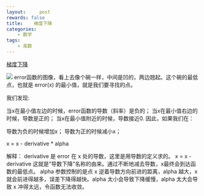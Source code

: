 ```yaml
---
layout:     post
rewards: false
title:    梯度下降
categories:
    - 数学
tags:
    - 高数
---
```


[梯度下降](https://ctmakro.github.io/site/on_learning/gd.html)

![](https://ws1.sinaimg.cn/large/006tNbRwgy1fudlsx49zlj30jo0eqdfz.jpg)
error函数的图像，看上去像个碗一样，中间是凹的，两边翘起。这个碗的最低点，也就是 error(x) 的最小值，就是我们要寻找的点。

我们发现:

当x在最小值左边的时候，error函数的导数（斜率）是负的；
当x在最小值右边的时候，导数是正的；
当x在最小值附近的时候，导数接近0.
因此，如果我们在：

导数为负的时候增加x；
导数为正的时候减小x；

x = x - derivative * alpha

解释：
derivative 是 error 在 x 处的导数，这里是用导数的定义求的。
x = x - derivative 这就是“导数下降”名称的由来。通过不断地减去导数，x最终会到达函数的最低点。
alpha 参数控制的是点 x 逆着导数方向前进的距离，alpha 越大，x 就会前进得越多，误差下降得越快。alpha 太小会导致下降缓慢，alpha 太大会导致 x 冲得太远，令函数无法收敛。


